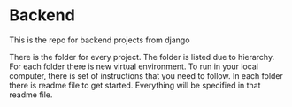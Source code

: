 # Backend
This is the repo for backend projects from django


There is the folder for every project.
The folder is listed due to hierarchy.
For each folder there is new virtual environment.
To run in your local computer, there is set of instructions that you need to follow.
In each folder there is readme file to get started.
Everything will be specified in that readme file.
